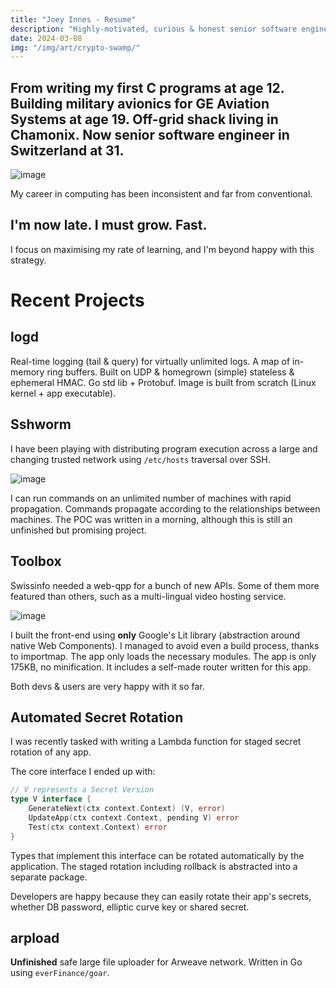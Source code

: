 ```yaml
---
title: "Joey Innes - Resume"
description: "Highly-motivated, curious & honest senior software engineer."
date: 2024-03-08
img: "/img/art/crypto-swamp/"
---
```

## From writing my first C programs at age 12. Building military avionics for GE Aviation Systems at age 19. Off-grid shack living in Chamonix. Now senior software engineer in Switzerland at 31.

![image](/img/self/madeira/nuns/2400.avif)

My career in computing has been inconsistent and far from conventional.

## I'm now late. I must grow. Fast.
I focus on maximising my rate of learning, and I'm beyond happy with this strategy.

# Recent Projects
## logd
Real-time logging (tail & query) for virtually unlimited logs. A map of in-memory ring buffers. Built on UDP & homegrown (simple) stateless & ephemeral HMAC. Go std lib + Protobuf. Image is built from scratch (Linux kernel + app executable).

## Sshworm
I have been playing with distributing program execution across a large and changing trusted network using `/etc/hosts` traversal over SSH.

![image](/img/cs/sshworm/2400.avif)

I can run commands on an unlimited number of machines with rapid propagation. Commands propagate according to the relationships between machines. The POC was written in a morning, although this is still an unfinished but promising project.

## Toolbox
Swissinfo needed a web-qpp for a bunch of new APIs. Some of them more featured than others, such as a multi-lingual video hosting service.

![image](/img/cs/toolbox/status/2400.avif)

I built the front-end using **only** Google's Lit library (abstraction around native Web Components). I managed to avoid even a build process, thanks to importmap. The app only loads the necessary modules. The app is only 175KB, no minification. It includes a self-made router written for this app.

Both devs & users are very happy with it so far.

## Automated Secret Rotation
I was recently tasked with writing a Lambda function for staged secret rotation of any app.

The core interface I ended up with:
```go
// V represents a Secret Version
type V interface {
	GenerateNext(ctx context.Context) (V, error)
	UpdateApp(ctx context.Context, pending V) error
	Test(ctx context.Context) error
}
```

Types that implement this interface can be rotated automatically by the application. The staged rotation including rollback is abstracted into a separate package.

Developers are happy because they can easily rotate their app's secrets, whether DB password, elliptic curve key or shared secret.

## arpload
**Unfinished** safe large file uploader for Arweave network. Written in Go using `everFinance/goar`.
